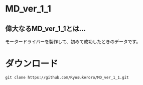 # MD_ver_1_1
## 偉大なるMD_ver_1_1とは...
モータードライバーを製作して、初めて成功したときのデータです。

# ダウンロード
```
git clone https://github.com/Ryosukeroro/MD_ver_1_1.git
```
